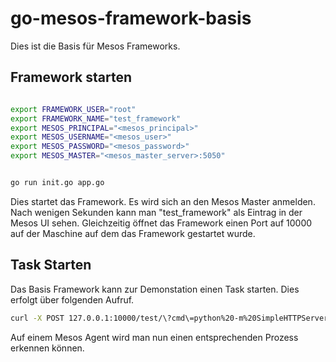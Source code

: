 # go-mesos-framework-basis

Dies ist die Basis für Mesos Frameworks.

## Framework starten

```Bash

export FRAMEWORK_USER="root"
export FRAMEWORK_NAME="test_framework"
export MESOS_PRINCIPAL="<mesos_principal>"
export MESOS_USERNAME="<mesos_user>"
export MESOS_PASSWORD="<mesos_password>"
export MESOS_MASTER="<mesos_master_server>:5050"


go run init.go app.go
```

Dies startet das Framework. Es wird sich an den Mesos Master anmelden. Nach wenigen Sekunden kann man "test_framework" als Eintrag in der Mesos UI sehen. Gleichzeitig öffnet das Framework einen Port auf 10000 auf der Maschine auf dem das Framework gestartet wurde.

## Task Starten

Das Basis Framework kann zur Demonstation einen Task starten. Dies erfolgt über folgenden Aufruf.

```Bash
curl -X POST 127.0.0.1:10000/test/\?cmd\=python%20-m%20SimpleHTTPServer%209033
```

Auf einem Mesos Agent wird man nun einen entsprechenden Prozess erkennen können.
